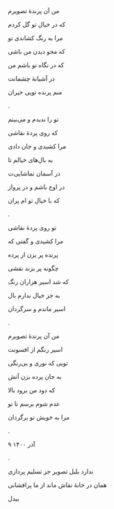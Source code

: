 <!--
.. title: parandeye_tasvir
.. slug: پرندهٔ تصویر
.. date: 2021-12-23 10:23:58 UTC
.. tags: غزل, غزل‌واره
.. category: 
.. link: 
.. description: 
.. type: text
-->

من آن پرندهٔ تصویرم

که در خیال تو گل کردم

مرا به رنگ کشاندی تو

که محو دیدن من باشی

که در نگاه تو باشم من

در آشیانهٔ چشمانت

منم پرنده تویی حیران

.


تو را ندیدم و می‌بینم

که روی پردهٔ نقاشی

مرا کشیدی و جان دادی

به بال‌های خیالم تا

در آسمان تماشایی‌ت

در اوج باشم و در پرواز

که با خیال تو ام پران

.


تو روی پردهٔ نقاشی

مرا کشیدی و گفتی که

پرنده پر بزن از پرده

چگونه پر بزند نقشی

که شد اسیر هزاران رنگ

به جز خیال ندارم بال

اسیر ماندم و سرگردان

.



من آن پرندهٔ تصویرم

اسیر رنگم از افسونت

تویی که نوری و بی‌رنگی

به جان پرده بزن آتش

که دود من برود بالا

عدم شوم برسم تا تو

مرا به خویش تو برگردان


.

۹ آذر ۱۴۰۰

.

ندارد بلبل تصویر جز تسلیم پردازی

همان در خانهٔ نقاش ماند از ما پرافشانی

بیدل
